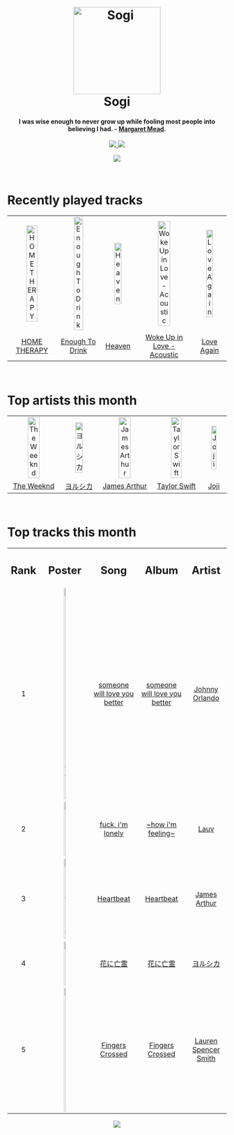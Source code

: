 <h1 align='center'>
  <br>
  <a href='https://www.youtube.com/watch?v=dQw4w9WgXcQ'><img src='https://i.ibb.co/XYSwTqV/kaguya-modified.png' alt='Sogi' width='200'></a>
  <br>
  Sogi
  <br>
</h1>

<h4 align='center'>I was wise enough to never grow up while fooling most people into believing I had.  - <a href='https://duckduckgo.com/?q=Margaret+Mead' target='_blank'>Margaret Mead</a>.</h4>

<p align='center'>
  <a href='https://discord.gg/96EA7ENfV9'>
    <img src='https://img.shields.io/discord/775232281954353183?color=blue&label=Discord'>
  </a>
  <a href='https://sxoxgxi.pythonanywhere.com/'><img src='https://img.shields.io/website?down_color=red&down_message=offline&label=Blog&up_color=light%20green&up_message=online&url=https%3A%2F%2Fsxoxgxi.pythonanywhere.com'></a>
</p>
<p status, align='center'>
  <a href='https://open.spotify.com/user/317777c47jvjnq6zzzwbijw6gbmi'>
    <img src='https://img.shields.io/badge/Playing-I'm Not Here To Make Friends-&?style=social&logo=spotify'>
  </a>
</p status>
<!------ RECENTLY PLAYED ------>

<p recentlyplayed, float='left'>
  <br>
  <h1>Recently played tracks</h1>
  <p></p>
  <table style='width:100%'>
    <tr align='center'>
      <td><img class='artists' src='https://i.scdn.co/image/ab67616d0000b27334fe96571d591bc626f61999' alt='HOME THERAPY' style='width:50%'>
      </td>
      <td><img class='artists' src='https://i.scdn.co/image/ab67616d0000b273e270f22edececd4f10739c7a' alt='Enough To Drink' style='width:50%'>
      </td>
      <td><img class='artists' src='https://i.scdn.co/image/ab67616d0000b273712b04bf23d1d1bbfab83ead' alt='Heaven' style='width:50%'>
      </td>
      <td><img class='artists' src='https://i.scdn.co/image/ab67616d0000b2737523885bbdc00de20704c481' alt='Woke Up in Love - Acoustic' style='width:50%'>
      </td>
      <td><img class='artists' src='https://i.scdn.co/image/ab67616d0000b273a53643fc03785efb9926443d' alt='Love Again' style='width:50%'>
      </td>
    </tr>
    <tr align='center'>
      <td>
      <a href='https://open.spotify.com/track/3ecqR3d7t7Ynx2LOHlW7ED'>HOME THERAPY</a>
      </td>
      <td>
      <a href='https://open.spotify.com/track/3BGfe8GXBE4cCVEvBG10yP'>Enough To Drink</a>
      </td>
      <td>
      <a href='https://open.spotify.com/track/4hpGHoJuJTtAqq9pkevLp6'>Heaven</a>
      </td>
      <td>
      <a href='https://open.spotify.com/track/0ryULsOBEF00i4XwnF3brE'>Woke Up in Love - Acoustic</a>
      </td>
      <td>
      <a href='https://open.spotify.com/track/4sx6NRwL6Ol3V6m9exwGlQ'>Love Again</a>
      </td>
    </tr>
  </table>
</p recentlyplayed>
<!------ .RECENTLY PLAYED ------>
<!------ TOP ARTISTS ------>

<p topartists, float='left'>
  <br>
  <h1>Top artists this month</h1>
  <p></p>
  <table style='width:100%'>
    <tr align='center'>
      <td><img class='artists' src='https://i.scdn.co/image/ab6761610000e5ebb5f9e28219c169fd4b9e8379' alt='The Weeknd' style='width:50%'>
      </td>
      <td><img class='artists' src='https://i.scdn.co/image/ab6761610000e5ebe62cff9c6018ae5616b01eab' alt='ヨルシカ' style='width:50%'>
      </td>
      <td><img class='artists' src='https://i.scdn.co/image/ab6761610000e5eb6867a4ce52401bd378bb5179' alt='James Arthur' style='width:50%'>
      </td>
      <td><img class='artists' src='https://i.scdn.co/image/ab6761610000e5eb5a00969a4698c3132a15fbb0' alt='Taylor Swift' style='width:50%'>
      </td>
      <td><img class='artists' src='https://i.scdn.co/image/ab6761610000e5eb4111c95b5f430c3265c7304b' alt='Joji' style='width:50%'>
      </td>
    </tr>
    <tr align='center'>
      <td>
      <a href='https://open.spotify.com/artist/1Xyo4u8uXC1ZmMpatF05PJ'>The Weeknd</a>
      </td>
      <td>
      <a href='https://open.spotify.com/artist/4UK2Lzi6fBfUi9rpDt6cik'>ヨルシカ</a>
      </td>
      <td>
      <a href='https://open.spotify.com/artist/4IWBUUAFIplrNtaOHcJPRM'>James Arthur</a>
      </td>
      <td>
      <a href='https://open.spotify.com/artist/06HL4z0CvFAxyc27GXpf02'>Taylor Swift</a>
      </td>
      <td>
      <a href='https://open.spotify.com/artist/3MZsBdqDrRTJihTHQrO6Dq'>Joji</a>
      </td>
    </tr>
  </table>
</p topartists>
<!------ .TOP ARTISTS ------>

<!------ TOP SONGS ------>

<p topsongs, float='left' >
  <br>
  <h1>Top tracks this month</h1>
  <p></p>
  <table style='width:100%'>
    <tr align='center'>
      <td>
      <h2>Rank</h2>
      </td>
      <td>
      <h2>Poster</h2>
      </td>
      <td>
      <h2>Song</h2>
      </td>
      <td>
      <h2>Album</h2>
      </td>
      <td>
      <h2>Artist</h2>
      </td>
    </tr>
    <tr align='center'>
      <td>
      1
      </td>
      <td><img class='artists' src='https://i.scdn.co/image/ab67616d0000b273cbd44edafad681c71eb0d469' alt='someone will love you better' style='width:10%'>
      </td>
      <td>
      <a href='https://open.spotify.com/track/1wyAGxisJ8eiOdfFMSxBu7'>someone will love you better</a>
      </td>
      <td>
      <a href='https://open.spotify.com/album/6j7jltAZFcJnnPPIJf9ZbP'>someone will love you better</a>
      </td>
      <td>
      <a href='https://open.spotify.com/artist/6aX6KqXgEcARRHwvWxHcFW'>Johnny Orlando</a>
      </td>
    </tr>
    <tr align='center'>
      <td>
      2
      </td>
      <td><img class='artists' src='https://i.scdn.co/image/ab67616d0000b2732c0e1e9e1fd1e7b132da1606' alt='fuck, i'm lonely' style='width:10%'>
      </td>
      <td>
      <a href='https://open.spotify.com/track/2RNsweBBb1a6tAHXQtt2xH'>fuck, i'm lonely</a>
      </td>
      <td>
      <a href='https://open.spotify.com/album/3ZuE680xhR1A4bCFGvL8mi'>~how i'm feeling~</a>
      </td>
      <td>
      <a href='https://open.spotify.com/artist/5JZ7CnR6gTvEMKX4g70Amv'>Lauv</a>
      </td>
    </tr>
    <tr align='center'>
      <td>
      3
      </td>
      <td><img class='artists' src='https://i.scdn.co/image/ab67616d0000b2730a706b8e00e9f8438c8a6d3d' alt='Heartbeat' style='width:10%'>
      </td>
      <td>
      <a href='https://open.spotify.com/track/2RSHP21KqTUkCfy4xgwuN1'>Heartbeat</a>
      </td>
      <td>
      <a href='https://open.spotify.com/album/5Bsydl8rvTJkqZBFU8vv0d'>Heartbeat</a>
      </td>
      <td>
      <a href='https://open.spotify.com/artist/4IWBUUAFIplrNtaOHcJPRM'>James Arthur</a>
      </td>
    </tr>
    <tr align='center'>
      <td>
      4
      </td>
      <td><img class='artists' src='https://i.scdn.co/image/ab67616d0000b27393009d3db274db2036eeb979' alt='花に亡霊' style='width:10%'>
      </td>
      <td>
      <a href='https://open.spotify.com/track/53maoOKr6j04iqk6qjdvQN'>花に亡霊</a>
      </td>
      <td>
      <a href='https://open.spotify.com/album/5mVxVdNG00wGPJjZD5pdsR'>花に亡霊</a>
      </td>
      <td>
      <a href='https://open.spotify.com/artist/4UK2Lzi6fBfUi9rpDt6cik'>ヨルシカ</a>
      </td>
    </tr>
    <tr align='center'>
      <td>
      5
      </td>
      <td><img class='artists' src='https://i.scdn.co/image/ab67616d0000b273d455dcb7c245d4ef1646d38e' alt='Fingers Crossed' style='width:10%'>
      </td>
      <td>
      <a href='https://open.spotify.com/track/3yMC1KsTwh0ceXdIe4QQAQ'>Fingers Crossed</a>
      </td>
      <td>
      <a href='https://open.spotify.com/album/7i5dqey54xo8F2flVer0yY'>Fingers Crossed</a>
      </td>
      <td>
      <a href='https://open.spotify.com/artist/79AyR6ATpj2LTPxfb6FX50'>Lauren Spencer Smith</a>
      </td>
    </tr>
  </table>
</p topsongs>
<!------ .TOP SONGS ------>
<p align='center'>
  <img src='https://profile-counter.glitch.me/sxoxgxi/count.svg'>
</p>

